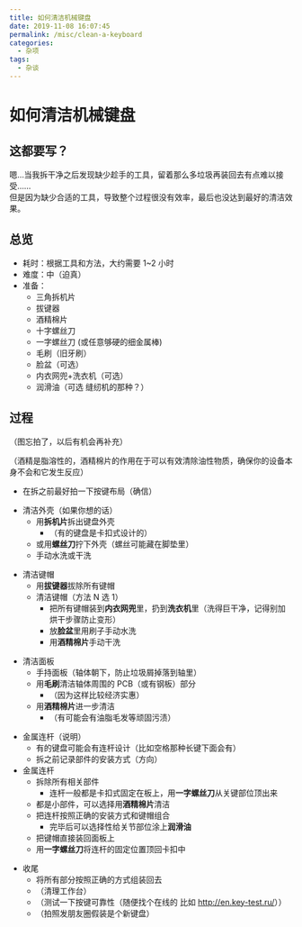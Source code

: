 ```yaml
---
title: 如何清洁机械键盘
date: 2019-11-08 16:07:45
permalink: /misc/clean-a-keyboard
categories:
  - 杂项
tags:
  - 杂谈
---
```


# 如何清洁机械键盘

## 这都要写？

嗯…当我拆干净之后发现缺少趁手的工具，留着那么多垃圾再装回去有点难以接受……  
但是因为缺少合适的工具，导致整个过程很没有效率，最后也没达到最好的清洁效果。

## 总览

- 耗时：根据工具和方法，大约需要 1~2 小时
- 难度：中（迫真）
- 准备：
  - 三角拆机片
  - 拔键器
  - 酒精棉片
  - 十字螺丝刀
  - 一字螺丝刀 (或任意够硬的细金属棒)
  - 毛刷（旧牙刷）
  - 脸盆（可选）
  - 内衣网兜+洗衣机（可选）
  - 润滑油（可选 缝纫机的那种？）

## 过程

（图忘拍了，以后有机会再补充）

（酒精是脂溶性的，酒精棉片的作用在于可以有效清除油性物质，确保你的设备本身不会和它发生反应）

- 在拆之前最好拍一下按键布局（确信）

* 清洁外壳（如果你想的话）
  - 用**拆机片**拆出键盘外壳
    - （有的键盘是卡扣式设计的）
  - 或用**螺丝刀**拧下外壳（螺丝可能藏在脚垫里）
  - 手动水洗或干洗

- 清洁键帽
  - 用**拔键器**拔除所有键帽
  - 清洁键帽（方法 N 选 1）
    - 把所有键帽装到**内衣网兜**里，扔到**洗衣机**里（洗得巨干净，记得别加烘干步骤防止变形）
    - 放**脸盆**里用刷子手动水洗
    - 用**酒精棉片**手动干洗

* 清洁面板
  - 手持面板（轴体朝下，防止垃圾屑掉落到轴里）
  - 用**毛刷**清洁轴体周围的 PCB（或有钢板）部分
    - （因为这样比较经济实惠）
  - 用**酒精棉片**进一步清洁
    - （有可能会有油脂毛发等顽固污渍）

- 金属连杆（说明）
  - 有的键盘可能会有连杆设计（比如空格那种长键下面会有）
  - 拆之前记录部件的安装方式（方向）
- 金属连杆
  - 拆除所有相关部件
    - 连杆一般都是卡扣式固定在板上，用**一字螺丝刀**从关键部位顶出来
  - 都是小部件，可以选择用**酒精棉片**清洁
  - 把连杆按照正确的安装方式和键帽组合
    - 完毕后可以选择性给关节部位涂上**润滑油**
  - 把键帽直接装回面板上
  - 用**一字螺丝刀**将连杆的固定位置顶回卡扣中

* 收尾
  - 将所有部分按照正确的方式组装回去
  - （清理工作台）
  - （测试一下按键可靠性（随便找个在线的 比如 <http://en.key-test.ru/>））
  - （拍照发朋友圈假装是个新键盘）
